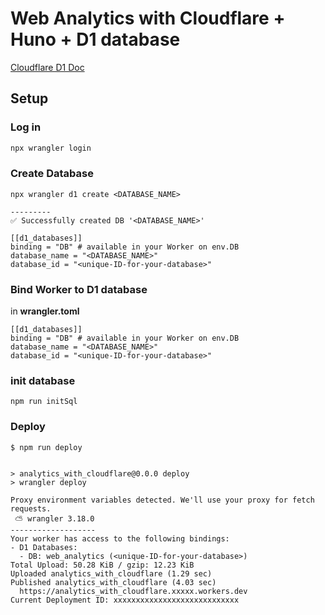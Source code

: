 # Web Analytics with Cloudflare + Huno + D1 database

[Cloudflare D1 Doc](https://developers.cloudflare.com/d1/get-started/)

## Setup

### Log in

```bash
npx wrangler login
```

### Create Database



```
npx wrangler d1 create <DATABASE_NAME>

---------
✅ Successfully created DB '<DATABASE_NAME>'

[[d1_databases]]
binding = "DB" # available in your Worker on env.DB
database_name = "<DATABASE_NAME>"
database_id = "<unique-ID-for-your-database>"

```

### Bind Worker to D1 database

in **wrangler.toml**

```
[[d1_databases]]
binding = "DB" # available in your Worker on env.DB
database_name = "<DATABASE_NAME>"
database_id = "<unique-ID-for-your-database>"
```



### init database

```
npm run initSql
```


### Deploy

```
$ npm run deploy


> analytics_with_cloudflare@0.0.0 deploy
> wrangler deploy

Proxy environment variables detected. We'll use your proxy for fetch requests.
 ⛅️ wrangler 3.18.0
-------------------
Your worker has access to the following bindings:
- D1 Databases:
  - DB: web_analytics (<unique-ID-for-your-database>)
Total Upload: 50.28 KiB / gzip: 12.23 KiB
Uploaded analytics_with_cloudflare (1.29 sec)
Published analytics_with_cloudflare (4.03 sec)
  https://analytics_with_cloudflare.xxxxx.workers.dev
Current Deployment ID: xxxxxxxxxxxxxxxxxxxxxxxxxxxx
```